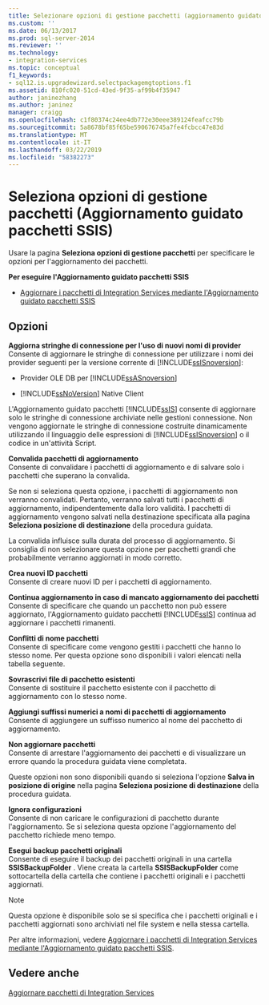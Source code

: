```yaml
---
title: Selezionare opzioni di gestione pacchetti (aggiornamento guidato pacchetti SSIS) | Microsoft Docs
ms.custom: ''
ms.date: 06/13/2017
ms.prod: sql-server-2014
ms.reviewer: ''
ms.technology:
- integration-services
ms.topic: conceptual
f1_keywords:
- sql12.is.upgradewizard.selectpackagemgtoptions.f1
ms.assetid: 810fc020-51cd-43ed-9f35-af99b4f35947
author: janinezhang
ms.author: janinez
manager: craigg
ms.openlocfilehash: c1f80374c24ee4db772e30eee389124feafcc79b
ms.sourcegitcommit: 5a8678bf85f65be590676745a7fe4fcbcc47e83d
ms.translationtype: MT
ms.contentlocale: it-IT
ms.lasthandoff: 03/22/2019
ms.locfileid: "58382273"
---
```

# <a name="select-package-management-options-ssis-package-upgrade-wizard"></a>Seleziona opzioni di gestione pacchetti (Aggiornamento guidato pacchetti SSIS)
  Usare la pagina **Seleziona opzioni di gestione pacchetti** per specificare le opzioni per l'aggiornamento dei pacchetti.  
  
 **Per eseguire l'Aggiornamento guidato pacchetti SSIS**  
  
-   [Aggiornare i pacchetti di Integration Services mediante l'Aggiornamento guidato pacchetti SSIS](install-windows/upgrade-integration-services-packages-using-the-ssis-package-upgrade-wizard.md)  
  
## <a name="options"></a>Opzioni  
 **Aggiorna stringhe di connessione per l'uso di nuovi nomi di provider**  
 Consente di aggiornare le stringhe di connessione per utilizzare i nomi dei provider seguenti per la versione corrente di [!INCLUDE[ssISnoversion](../includes/ssisnoversion-md.md)]:  
  
-   Provider OLE DB per [!INCLUDE[ssASnoversion](../includes/ssasnoversion-md.md)]  
  
-   [!INCLUDE[ssNoVersion](../includes/ssnoversion-md.md)] Native Client  
  
 L'Aggiornamento guidato pacchetti [!INCLUDE[ssIS](../includes/ssis-md.md)] consente di aggiornare solo le stringhe di connessione archiviate nelle gestioni connessione. Non vengono aggiornate le stringhe di connessione costruite dinamicamente utilizzando il linguaggio delle espressioni di [!INCLUDE[ssISnoversion](../includes/ssisnoversion-md.md)] o il codice in un'attività Script.  
  
 **Convalida pacchetti di aggiornamento**  
 Consente di convalidare i pacchetti di aggiornamento e di salvare solo i pacchetti che superano la convalida.  
  
 Se non si seleziona questa opzione, i pacchetti di aggiornamento non verranno convalidati. Pertanto, verranno salvati tutti i pacchetti di aggiornamento, indipendentemente dalla loro validità. I pacchetti di aggiornamento vengono salvati nella destinazione specificata alla pagina **Seleziona posizione di destinazione** della procedura guidata.  
  
 La convalida influisce sulla durata del processo di aggiornamento. Si consiglia di non selezionare questa opzione per pacchetti grandi che probabilmente verranno aggiornati in modo corretto.  
  
 **Crea nuovi ID pacchetti**  
 Consente di creare nuovi ID per i pacchetti di aggiornamento.  
  
 **Continua aggiornamento in caso di mancato aggiornamento dei pacchetti**  
 Consente di specificare che quando un pacchetto non può essere aggiornato, l'Aggiornamento guidato pacchetti [!INCLUDE[ssIS](../includes/ssis-md.md)] continua ad aggiornare i pacchetti rimanenti.  
  
 **Conflitti di nome pacchetti**  
 Consente di specificare come vengono gestiti i pacchetti che hanno lo stesso nome. Per questa opzione sono disponibili i valori elencati nella tabella seguente.  
  
 **Sovrascrivi file di pacchetto esistenti**  
 Consente di sostituire il pacchetto esistente con il pacchetto di aggiornamento con lo stesso nome.  
  
 **Aggiungi suffissi numerici a nomi di pacchetti di aggiornamento**  
 Consente di aggiungere un suffisso numerico al nome del pacchetto di aggiornamento.  
  
 **Non aggiornare pacchetti**  
 Consente di arrestare l'aggiornamento dei pacchetti e di visualizzare un errore quando la procedura guidata viene completata.  
  
 Queste opzioni non sono disponibili quando si seleziona l'opzione **Salva in posizione di origine** nella pagina **Seleziona posizione di destinazione** della procedura guidata.  
  
 **Ignora configurazioni**  
 Consente di non caricare le configurazioni di pacchetto durante l'aggiornamento. Se si seleziona questa opzione l'aggiornamento del pacchetto richiede meno tempo.  
  
 **Esegui backup pacchetti originali**  
 Consente di eseguire il backup dei pacchetti originali in una cartella **SSISBackupFolder** . Viene creata la cartella **SSISBackupFolder** come sottocartella della cartella che contiene i pacchetti originali e i pacchetti aggiornati.  
  
> [!NOTE]  
>  Questa opzione è disponibile solo se si specifica che i pacchetti originali e i pacchetti aggiornati sono archiviati nel file system e nella stessa cartella.  
  
 Per altre informazioni, vedere [Aggiornare i pacchetti di Integration Services mediante l'Aggiornamento guidato pacchetti SSIS](install-windows/upgrade-integration-services-packages-using-the-ssis-package-upgrade-wizard.md).  
  
## <a name="see-also"></a>Vedere anche  
 [Aggiornare pacchetti di Integration Services](install-windows/upgrade-integration-services-packages.md)  
  
  
